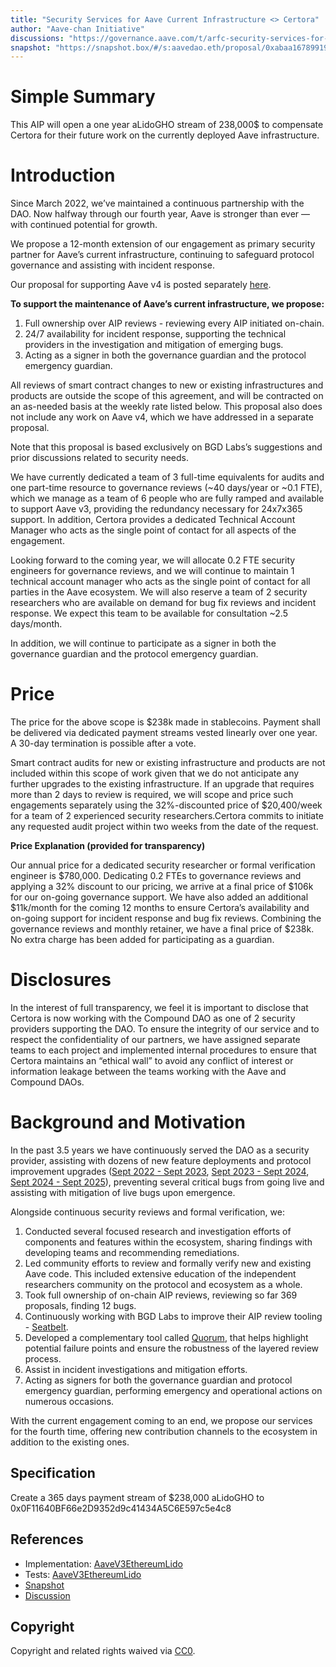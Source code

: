 ```yaml
---
title: "Security Services for Aave Current Infrastructure <> Certora"
author: "Aave-chan Initiative"
discussions: "https://governance.aave.com/t/arfc-security-services-for-aave-current-infrastructure-certora/23221"
snapshot: "https://snapshot.box/#/s:aavedao.eth/proposal/0xabaa167899193af7aab389c6412d18802845a88b9bb4061952c82ce78e670f71"
---
```


# Simple Summary

This AIP will open a one year aLidoGHO stream of 238,000$ to compensate Certora for their future work on the currently deployed Aave infrastructure.

# Introduction

Since March 2022, we’ve maintained a continuous partnership with the DAO. Now halfway through our fourth year, Aave is stronger than ever — with continued potential for growth.

We propose a 12-month extension of our engagement as primary security partner for Aave’s current infrastructure, continuing to safeguard protocol governance and assisting with incident response.

Our proposal for supporting Aave v4 is posted separately [here](https://governance.aave.com/t/arfc-security-services-for-aave-v4-certora/23222).

**To support the maintenance of Aave’s current infrastructure, we propose:**

1. Full ownership over AIP reviews - reviewing every AIP initiated on-chain.
2. 24/7 availability for incident response, supporting the technical providers in the investigation and mitigation of emerging bugs.
3. Acting as a signer in both the governance guardian and the protocol emergency guardian.

All reviews of smart contract changes to new or existing infrastructures and products are outside the scope of this agreement, and will be contracted on an as-needed basis at the weekly rate listed below. This proposal also does not include any work on Aave v4, which we have addressed in a separate proposal.

Note that this proposal is based exclusively on BGD Labs’s suggestions and prior discussions related to security needs.

We have currently dedicated a team of 3 full-time equivalents for audits and one part-time resource to governance reviews (~40 days/year or ~0.1 FTE), which we manage as a team of 6 people who are fully ramped and available to support Aave v3, providing the redundancy necessary for 24x7x365 support. In addition, Certora provides a dedicated Technical Account Manager who acts as the single point of contact for all aspects of the engagement.

Looking forward to the coming year, we will allocate 0.2 FTE security engineers for governance reviews, and we will continue to maintain 1 technical account manager who acts as the single point of contact for all parties in the Aave ecosystem. We will also reserve a team of 2 security researchers who are available on demand for bug fix reviews and incident response. We expect this team to be available for consultation ~2.5 days/month.

In addition, we will continue to participate as a signer in both the governance guardian and the protocol emergency guardian.

# Price

The price for the above scope is $238k made in stablecoins. Payment shall be delivered via dedicated payment streams vested linearly over one year. A 30-day termination is possible after a vote.

Smart contract audits for new or existing infrastructure and products are not included within this scope of work given that we do not anticipate any further upgrades to the existing infrastructure. If an upgrade that requires more than 2 days to review is required, we will scope and price such engagements separately using the 32%-discounted price of $20,400/week for a team of 2 experienced security researchers.Certora commits to initiate any requested audit project within two weeks from the date of the request.

**Price Explanation (provided for transparency)**

Our annual price for a dedicated security researcher or formal verification engineer is $780,000. Dedicating 0.2 FTEs to governance reviews and applying a 32% discount to our pricing, we arrive at a final price of $106k for our on-going governance support. We have also added an additional $11k/month for the coming 12 months to ensure Certora’s availability and on-going support for incident response and bug fix reviews. Combining the governance reviews and monthly retainer, we have a final price of $238k. No extra charge has been added for participating as a guardian.

# Disclosures

In the interest of full transparency, we feel it is important to disclose that Certora is now working with the Compound DAO as one of 2 security providers supporting the DAO. To ensure the integrity of our service and to respect the confidentiality of our partners, we have assigned separate teams to each project and implemented internal procedures to ensure that Certora maintains an “ethical wall” to avoid any conflict of interest or information leakage between the teams working with the Aave and Compound DAOs.

# Background and Motivation

In the past 3.5 years we have continuously served the DAO as a security provider, assisting with dozens of new feature deployments and protocol improvement upgrades ([Sept 2022 - Sept 2023](https://governance.aave.com/t/security-and-agility-of-aave-smart-contracts-via-continuous-formal-verification/10181/19), [Sept 2023 - Sept 2024](https://docs.google.com/document/d/1RoJPYxxf_9MAlJ6hWdl5JRHHwMW8aXGjTBGX2c3PQv0/edit?usp=sharing), [Sept 2024 - Sept 2025](https://governance.aave.com/t/certora-monthly-update/20038)), preventing several critical bugs from going live and assisting with mitigation of live bugs upon emergence.

Alongside continuous security reviews and formal verification, we:

1. Conducted several focused research and investigation efforts of components and features within the ecosystem, sharing findings with developing teams and recommending remediations.
2. Led community efforts to review and formally verify new and existing Aave code. This included extensive education of the independent researchers community on the protocol and ecosystem as a whole.
3. Took full ownership of on-chain AIP reviews, reviewing so far 369 proposals, finding 12 bugs.
4. Continuously working with BGD Labs to improve their AIP review tooling - [Seatbelt](https://github.com/bgd-labs/seatbelt-gov-v3).
5. Developed a complementary tool called [Quorum](https://github.com/Certora/Quorum), that helps highlight potential failure points and ensure the robustness of the layered review process.
6. Assist in incident investigations and mitigation efforts.
7. Acting as signers for both the governance guardian and protocol emergency guardian, performing emergency and operational actions on numerous occasions.

With the current engagement coming to an end, we propose our services for the fourth time, offering new contribution channels to the ecosystem in addition to the existing ones.

## Specification

Create a 365 days payment stream of $238,000 aLidoGHO to 0x0F11640BF66e2D9352d9c41434A5C6E597c5e4c8

## References

- Implementation: [AaveV3EthereumLido](https://github.com/bgd-labs/aave-proposals-v3/blob/main/src/20251026_AaveV3EthereumLido_SecurityServicesForAaveCurrentInfrastructureCertora/AaveV3EthereumLido_SecurityServicesForAaveCurrentInfrastructureCertora_20251026.sol)
- Tests: [AaveV3EthereumLido](https://github.com/bgd-labs/aave-proposals-v3/blob/main/src/20251026_AaveV3EthereumLido_SecurityServicesForAaveCurrentInfrastructureCertora/AaveV3EthereumLido_SecurityServicesForAaveCurrentInfrastructureCertora_20251026.t.sol)
- [Snapshot](https://snapshot.box/#/s:aavedao.eth/proposal/0xabaa167899193af7aab389c6412d18802845a88b9bb4061952c82ce78e670f71)
- [Discussion](https://governance.aave.com/t/arfc-security-services-for-aave-current-infrastructure-certora/23221)

## Copyright

Copyright and related rights waived via [CC0](https://creativecommons.org/publicdomain/zero/1.0/).
